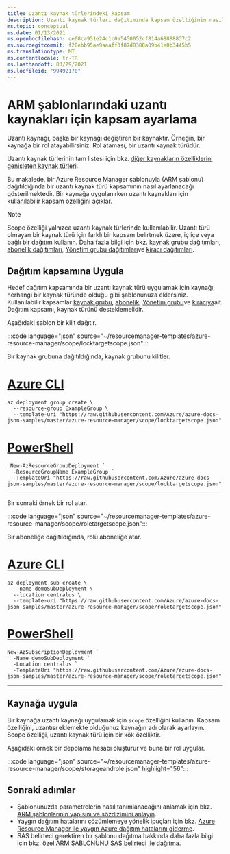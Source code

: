 ```yaml
---
title: Uzantı kaynak türlerindeki kapsam
description: Uzantı kaynak türleri dağıtımında kapsam özelliğinin nasıl kullanılacağını açıklar.
ms.topic: conceptual
ms.date: 01/13/2021
ms.openlocfilehash: ce08ca951e24c1c0a5450052cf814a68888837c2
ms.sourcegitcommit: f28ebb95ae9aaaff3f87d8388a09b41e0b3445b5
ms.translationtype: MT
ms.contentlocale: tr-TR
ms.lasthandoff: 03/29/2021
ms.locfileid: "99492170"
---
```

# <a name="setting-scope-for-extension-resources-in-arm-templates"></a>ARM şablonlarındaki uzantı kaynakları için kapsam ayarlama

Uzantı kaynağı, başka bir kaynağı değiştiren bir kaynaktır. Örneğin, bir kaynağa bir rol atayabilirsiniz. Rol ataması, bir uzantı kaynak türüdür.

Uzantı kaynak türlerinin tam listesi için bkz. [diğer kaynakların özelliklerini genişleten kaynak türleri](../management/extension-resource-types.md).

Bu makalede, bir Azure Resource Manager şablonuyla (ARM şablonu) dağıtıldığında bir uzantı kaynak türü kapsamının nasıl ayarlanacağı gösterilmektedir. Bir kaynağa uygulanırken uzantı kaynakları için kullanılabilir kapsam özelliğini açıklar.

> [!NOTE]
> Scope özelliği yalnızca uzantı kaynak türlerinde kullanılabilir. Uzantı türü olmayan bir kaynak türü için farklı bir kapsam belirtmek üzere, iç içe veya bağlı bir dağıtım kullanın. Daha fazla bilgi için bkz. [kaynak grubu dağıtımları](deploy-to-resource-group.md), [abonelik dağıtımları](deploy-to-subscription.md), [Yönetim grubu dağıtımları](deploy-to-management-group.md)ve [kiracı dağıtımları](deploy-to-tenant.md).

## <a name="apply-at-deployment-scope"></a>Dağıtım kapsamına Uygula

Hedef dağıtım kapsamında bir uzantı kaynak türü uygulamak için kaynağı, herhangi bir kaynak türünde olduğu gibi şablonunuza eklersiniz. Kullanılabilir kapsamlar [kaynak grubu](deploy-to-resource-group.md), [abonelik](deploy-to-subscription.md), [Yönetim grubu](deploy-to-management-group.md)ve [kiracıya](deploy-to-tenant.md)ait. Dağıtım kapsamı, kaynak türünü desteklemelidir.

Aşağıdaki şablon bir kilit dağıtır.

:::code language="json" source="~/resourcemanager-templates/azure-resource-manager/scope/locktargetscope.json":::

Bir kaynak grubuna dağıtıldığında, kaynak grubunu kilitler.

# <a name="azure-cli"></a>[Azure CLI](#tab/azure-cli)

```azurecli-interactive
az deployment group create \
  --resource-group ExampleGroup \
  --template-uri "https://raw.githubusercontent.com/Azure/azure-docs-json-samples/master/azure-resource-manager/scope/locktargetscope.json"
```

# <a name="powershell"></a>[PowerShell](#tab/azure-powershell)

```azurepowershell-interactive
 New-AzResourceGroupDeployment `
  -ResourceGroupName ExampleGroup `
  -TemplateUri "https://raw.githubusercontent.com/Azure/azure-docs-json-samples/master/azure-resource-manager/scope/locktargetscope.json"
```

---

Bir sonraki örnek bir rol atar.

:::code language="json" source="~/resourcemanager-templates/azure-resource-manager/scope/roletargetscope.json":::

Bir aboneliğe dağıtıldığında, rolü aboneliğe atar.

# <a name="azure-cli"></a>[Azure CLI](#tab/azure-cli)

```azurecli-interactive
az deployment sub create \
  --name demoSubDeployment \
  --location centralus \
  --template-uri "https://raw.githubusercontent.com/Azure/azure-docs-json-samples/master/azure-resource-manager/scope/roletargetscope.json"
```

# <a name="powershell"></a>[PowerShell](#tab/azure-powershell)

```azurepowershell-interactive
New-AzSubscriptionDeployment `
  -Name demoSubDeployment `
  -Location centralus `
  -TemplateUri "https://raw.githubusercontent.com/Azure/azure-docs-json-samples/master/azure-resource-manager/scope/roletargetscope.json"
```

---

## <a name="apply-to-resource"></a>Kaynağa uygula

Bir kaynağa uzantı kaynağı uygulamak için `scope` özelliğini kullanın. Kapsam özelliğini, uzantısı eklemekte olduğunuz kaynağın adı olarak ayarlayın. Scope özelliği, uzantı kaynak türü için bir kök özelliktir.

Aşağıdaki örnek bir depolama hesabı oluşturur ve buna bir rol uygular.

:::code language="json" source="~/resourcemanager-templates/azure-resource-manager/scope/storageandrole.json" highlight="56":::

## <a name="next-steps"></a>Sonraki adımlar

* Şablonunuzda parametrelerin nasıl tanımlanacağını anlamak için bkz. [ARM şablonlarının yapısını ve sözdizimini anlayın](template-syntax.md).
* Yaygın dağıtım hatalarını çözümlemeye yönelik ipuçları için bkz. [Azure Resource Manager ile yaygın Azure dağıtım hatalarını giderme](common-deployment-errors.md).
* SAS belirteci gerektiren bir şablonu dağıtma hakkında daha fazla bilgi için bkz. [özel ARM ŞABLONUNU SAS belirteci Ile dağıtma](secure-template-with-sas-token.md).
